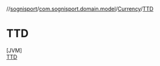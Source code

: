 //[sognisport](../../../../index.md)/[com.sognisport.domain.model](../../index.md)/[Currency](../index.md)/[TTD](index.md)

# TTD

[JVM]\
[TTD](index.md)
